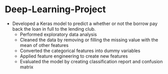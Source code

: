 # Deep-Learning-Project
* Developed a Keras model to predict a whether or not the borrow pay back the loan in full to the lending club.
  -	Performed exploratory data analysis
  -	Cleaned the data by removing or filling the missing value with the mean of other features
  -	Converted the categorical features into dummy variables
  -	Applied feature engineering to create new features
  -	Evaluated the model by creating classification report and confusion matrix

